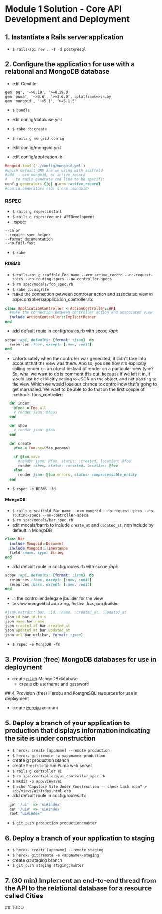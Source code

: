 # Module 1 Solution - Core API Development and Deployment

## 1. Instantiate a Rails server application

* `$ rails-api new . -T -d postgresql`

## 2. Configure the application for use with a relational and MongoDB database

* edit Gemfile

```Gemfile
gem 'pg', '~>0.19', '>=0.19.0'
gem 'puma', '~>3.6', '>=3.6.0', :platforms=>:ruby
gem 'mongoid', '~>5.1', '>=5.1.5'
```

* `$ bundle`

* edit config/database.yml
* `$ rake db:create`

* `$ rails g mongoid:config`
* edit config/mongoid.yml
* edit config/application.rb

```ruby
Mongoid.load!('./config/mongoid.yml')
#which default ORM are we using with scaffold
#add  --orm mongoid, or active_record 
#    to rails generate cmd line to be specific
config.generators {|g| g.orm :active_record}
#config.generators {|g| g.orm :mongoid}
```

### RSPEC

* `$ rails g rspec:install`
* `$ rails g rspec:request APIDevelopment`
* .rspec:

```text
--color
--require spec_helper
--format documentation
--no-fail-fast
```

* `$ rake`


#### RDBMS

* `$ rails-api g scaffold Foo name --orm active_record --no-request-specs --no-routing-specs --no-controller-specs`
* `$ rm spec/models/foo_spec.rb`
* `$ rake db:migrate`
* make the connection between controller action and associated view in
  app/controllers/application_controller.rb:

```ruby
class ApplicationController < ActionController::API
  #make the connection between controller action and associated view
  include ActionController::ImplicitRender
end
```

* add default route in config/routes.rb with scope */api*:

```ruby
scope :api, defaults: {format: :json}  do
  resources :foos, except: [:new, :edit]
end
```

* Unfortunately when the controller was generated, it didn't take into account
  that the view was there. And so, you see how it's explicitly calling render on
  an object instead of render on a particular view type? So, what we want to do
  is comment this out, because if we left it in, it would just be explicitly
  calling to JSON on the object, and not passing to the view. Which we would
  lose our chance to control how that's going to get marshaled. We want to be
  able to do that on the first couple of methods.
  foos_controller:

```ruby
  def index
    @foos = Foo.all
    # render json: @foos
  end

  def show
    # render json: @foo
  end

  def create
    @foo = Foo.new(foo_params)

    if @foo.save
      #render json: @foo, status: :created, location: @foo
      render :show, status: :created, location: @foo
    else
      render json: @foo.errors, status: :unprocessable_entity
  end
```

* `$ rspec -e RDBMS -fd`

#### MongoDB

* `$ rails g scaffold Bar name --orm mongoid --no-request-specs --no-routing-specs --no-controller-specs`
* `$ rm spec/models/bar_spec.rb`
* edit models/bar.rb to include `create_at` and `updated_at`, non include by default in MongoDB

```ruby
class Bar
  include Mongoid::Document
  include Mongoid::Timestamps
  field :name, type: String
end
```

* add default route in config/routes.rb with scope */api*:

```ruby
scope :api, defaults: {format: :json}  do
  resources :foos, except: [:new, :edit]
  resources :bars, except: [:new, :edit]
end
```

* in the controller delegate jbuilder for the view
* to view mongoid id ad string, fix the _bar.json.jbuilder

```ruby
#json.extract! bar, :id, :name, :created_at, :updated_at
json.id bar.id.to_s
json.name bar.name
json.created_at bar.created_at
json.updated_at bar.updated_at
json.url bar_url(bar, format: :json)
```

* `$ rspec -e MongoDB -fd`

## 3. Provision (free) MongoDB databases for use in deployment

* create [mLab](https://mlab.com) MongoDB database
  * create db username and password

## 4. Provision (free) Heroku and PostgreSQL resources for use in deployment.

* create [Heroku](https://www.heroku.com) account

## 5. Deploy a branch of your application to production that displays information indicating the site is under construction

* `$ heroku create [appname] --remote production`
* `$ heroku git:remote -a <appname>-production`
* create git production branch
* create `Procfile` to run Puma web server
* `$ rails g controller ui`
* `$ rm spec/controllers/ui_controller_spec.rb`
* `$ mkdir -p app/views/ui`
* `$ echo "Capstone Site Under Construction -- check back soon" > app/views/ui/index.html.erb`
* add default route in config/routes.rb:

```ruby
  get '/ui'  => 'ui#index'
  get '/ui#' => 'ui#index'
  root "ui#index"
```

* `$ git push production production:master`

## 6. Deploy a branch of your application to staging

* `$ heroku create [appname] --remote staging`
* `$ heroku git:remote -a <appname>-staging`
* create git staging branch
* `$ git push staging staging:master`


## 7. (30 min) Implement an end-to-end thread from the API to the relational database for a resource called Cities

## TODO



